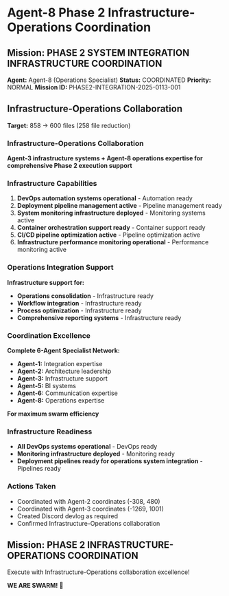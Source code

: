 # Agent-8 Phase 2 Infrastructure-Operations Coordination

## Mission: PHASE 2 SYSTEM INTEGRATION INFRASTRUCTURE COORDINATION
**Agent:** Agent-8 (Operations Specialist)
**Status:** COORDINATED
**Priority:** NORMAL
**Mission ID:** PHASE2-INTEGRATION-2025-0113-001

## Infrastructure-Operations Collaboration
**Target:** 858 → 600 files (258 file reduction)

### Infrastructure-Operations Collaboration
**Agent-3 infrastructure systems + Agent-8 operations expertise for comprehensive Phase 2 execution support**

### Infrastructure Capabilities
1. **DevOps automation systems operational** - Automation ready
2. **Deployment pipeline management active** - Pipeline management ready
3. **System monitoring infrastructure deployed** - Monitoring systems active
4. **Container orchestration support ready** - Container support ready
5. **CI/CD pipeline optimization active** - Pipeline optimization active
6. **Infrastructure performance monitoring operational** - Performance monitoring active

### Operations Integration Support
**Infrastructure support for:**
- **Operations consolidation** - Infrastructure ready
- **Workflow integration** - Infrastructure ready
- **Process optimization** - Infrastructure ready
- **Comprehensive reporting systems** - Infrastructure ready

### Coordination Excellence
**Complete 6-Agent Specialist Network:**
- **Agent-1:** Integration expertise
- **Agent-2:** Architecture leadership
- **Agent-3:** Infrastructure support
- **Agent-5:** BI systems
- **Agent-6:** Communication expertise
- **Agent-8:** Operations expertise

**For maximum swarm efficiency**

### Infrastructure Readiness
- **All DevOps systems operational** - DevOps ready
- **Monitoring infrastructure deployed** - Monitoring ready
- **Deployment pipelines ready for operations system integration** - Pipelines ready

### Actions Taken
- Coordinated with Agent-2 coordinates (-308, 480)
- Coordinated with Agent-3 coordinates (-1269, 1001)
- Created Discord devlog as required
- Confirmed Infrastructure-Operations collaboration

## Mission: PHASE 2 INFRASTRUCTURE-OPERATIONS COORDINATION
Execute with Infrastructure-Operations collaboration excellence!

**WE ARE SWARM!** 🐝

